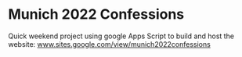 # Munich 2022 Confessions
Quick weekend project using google Apps Script to build and host the website: www.sites.google.com/view/munich2022confessions
